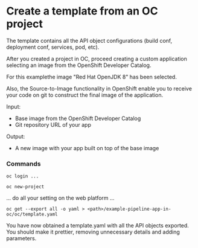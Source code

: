 # Create a template from an OC project  

The template contains all the API object configurations (build conf, 
deployment conf, services, pod, etc).

After you created a project in OC, proceed creating a custom application 
selecting an image from the OpenShift Developer Catalog.

For this examplethe image "Red Hat OpenJDK 8" has been selected.

Also, the Source-to-Image functionality in OpenShift enable you to
receive your code on git to construct the final image of the application.

Input: 
- Base image from the OpenShift Developer Catalog
- Git repository URL of your app 

Output:
- A new image with your app built on top of the base image

### Commands

`oc login ...`

`oc new-project`

... do all your setting on the web platform ...

`oc get --export all -o yaml > <path>/example-pipeline-app-in-oc/oc/template.yaml`

You have now obtained a template.yaml with all the API objects exported. You should 
make it prettier, removing unnecessary details and adding parameters.

